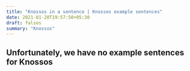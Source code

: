 ```yaml
---
title: "Knossos in a sentence | Knossos example sentences"
date: 2021-01-20T19:57:50+05:30
draft: falses
summary: "Knossos"
---
```

## Unfortunately, we have no example sentences for Knossos                 
